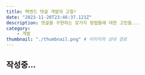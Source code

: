```yaml
---
title: 백엔드 댓글 개발의 고찰!
date: "2023-11-20T23:46:37.121Z"
description: 댓글을 구현하는 갖가지 방법들에 대한 고민들...
category: 
    - 개발
thumbnail: "./thumbnail.png" # 이미지의 상대 경로
---
```


## 작성중...